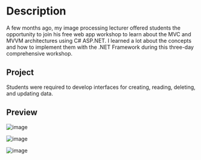 # Description
A few months ago, my image processing lecturer offered students the opportunity to join his free web app workshop to learn about the MVC and MVVM architectures using C# ASP.NET. 
I learned a lot about the concepts and how to implement them with the .NET Framework during this three-day comprehensive workshop.

## Project
Students were required to develop interfaces for creating, reading, deleting, and updating data.

## Preview
![image](https://github.com/tiarapus/ASP-Dotnet-MVC-Training/assets/86874248/e9e78ac6-6612-4c96-962a-3a56f82fc976)

![image](https://github.com/tiarapus/ASP-Dotnet-MVC-Training/assets/86874248/2d8e73be-bff3-4b0d-95a1-e2584cac6f12)

![image](https://github.com/tiarapus/ASP-Dotnet-MVC-Training/assets/86874248/f48d6414-f320-4cc6-b7cd-d991787207d0)






